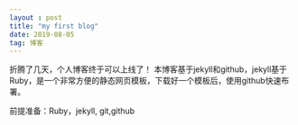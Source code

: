 ```yaml
---
layout : post
title: "my first blog"
date: 2019-08-05
tag: 博客
---
```

折腾了几天，个人博客终于可以上线了！
本博客基于jekyll和github，jekyll基于Ruby，是一个非常方便的静态网页模板，下载好一个模板后，使用github快速布署。

前提准备：Ruby，jekyll, git,github

 
